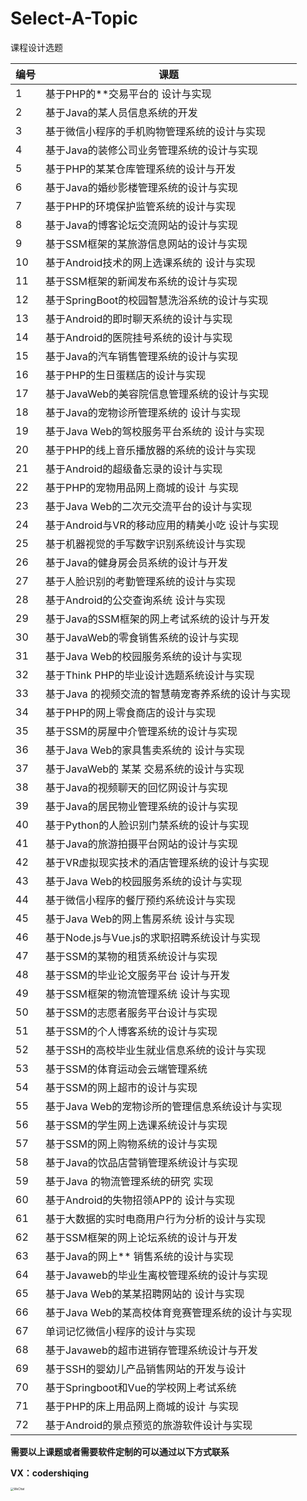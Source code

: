 # Select-A-Topic
课程设计选题

| 编号 | 课题                                              |
| ---- | ------------------------------------------------- |
| 1    | 基于PHP的**交易平台的 设计与实现                  |
| 2    | 基于Java的某人员信息系统的开发                    |
| 3    | 基于微信小程序的手机购物管理系统的设计与实现      |
| 4    | 基于Java的装修公司业务管理系统的设计与实现        |
| 5    | 基于PHP的某某仓库管理系统的设计与开发             |
| 6    | 基于Java的婚纱影楼管理系统的设计与实现            |
| 7    | 基于PHP的环境保护监管系统的设计与实现             |
| 8    | 基于Java的博客论坛交流网站的设计与实现            |
| 9    | 基于SSM框架的某旅游信息网站的设计与实现           |
| 10   | 基于Android技术的网上选课系统的 设计与实现        |
| 11   | 基于SSM框架的新闻发布系统的设计与实现             |
| 12   | 基于SpringBoot的校园智慧洗浴系统的设计与实现      |
| 13   | 基于Android的即时聊天系统的设计与实现             |
| 14   | 基于Android的医院挂号系统的设计与实现             |
| 15   | 基于Java的汽车销售管理系统的设计与实现            |
| 16   | 基于PHP的生日蛋糕店的设计与实现                   |
| 17   | 基于JavaWeb的美容院信息管理系统的设计与实现       |
| 18   | 基于Java的宠物诊所管理系统的 设计与实现           |
| 19   | 基于Java Web的驾校服务平台系统的 设计与实现       |
| 20   | 基于PHP的线上音乐播放器的系统的设计与实现         |
| 21   | 基于Android的超级备忘录的设计与实现               |
| 22   | 基于PHP的宠物用品网上商城的设计 与实现            |
| 23   | 基于Java Web的二次元交流平台的设计与实现          |
| 24   | 基于Android与VR的移动应用的精美小吃 设计与实现    |
| 25   | 基于机器视觉的手写数字识别系统设计与实现          |
| 26   | 基于Java的健身房会员系统的设计与开发              |
| 27   | 基于人脸识别的考勤管理系统的设计与实现            |
| 28   | 基于Android的公交查询系统 设计与实现              |
| 29   | 基于Java的SSM框架的网上考试系统的设计与开发       |
| 30   | 基于JavaWeb的零食销售系统的设计与实现             |
| 31   | 基于Java Web的校园服务系统的设计与实现            |
| 32   | 基于Think PHP的毕业设计选题系统设计与实现         |
| 33   | 基于Java 的视频交流的智慧萌宠寄养系统的设计与实现 |
| 34   | 基于PHP的网上零食商店的设计与实现                 |
| 35   | 基于SSM的房屋中介管理系统的设计与实现             |
| 36   | 基于Java Web的家具售卖系统的 设计与实现           |
| 37   | 基于JavaWeb的 某某 交易系统的设计与实现           |
| 38   | 基于Java的视频聊天的回忆网设计与实现              |
| 39   | 基于Java的居民物业管理系统的设计与实现            |
| 40   | 基于Python的人脸识别门禁系统的设计与实现          |
| 41   | 基于Java的旅游拍摄平台网站的设计与实现            |
| 42   | 基于VR虚拟现实技术的酒店管理系统的设计与实现      |
| 43   | 基于Java Web的校园服务系统的设计与实现            |
| 44   | 基于微信小程序的餐厅预约系统设计与实现            |
| 45   | 基于Java Web的网上售房系统 设计与实现             |
| 46   | 基于Node.js与Vue.js的求职招聘系统设计与实现       |
| 47   | 基于SSM的某物的租赁系统设计与实现                 |
| 48   | 基于SSM的毕业论文服务平台 设计与开发              |
| 49   | 基于SSM框架的物流管理系统 设计与实现              |
| 50   | 基于SSM的志愿者服务平台设计与实现                 |
| 51   | 基于SSM的个人博客系统的设计与实现                 |
| 52   | 基于SSH的高校毕业生就业信息系统的设计与实现       |
| 53   | 基于SSM的体育运动会云端管理系统                   |
| 54   | 基于SSM的网上超市的设计与实现                     |
| 55   | 基于Java Web的宠物诊所的管理信息系统设计与实现    |
| 56   | 基于SSM的学生网上选课系统设计与实现               |
| 57   | 基于SSM的网上购物系统的设计与实现                 |
| 58   | 基于Java的饮品店营销管理系统设计与实现            |
| 59   | 基于Java 的物流管理系统的研究 实现                |
| 60   | 基于Android的失物招领APP的 设计与实现             |
| 61   | 基于大数据的实时电商用户行为分析的设计与实现      |
| 62   | 基于SSM框架的网上论坛系统的设计与开发             |
| 63   | 基于Java的网上** 销售系统的设计与实现             |
| 64   | 基于Javaweb的毕业生离校管理系统的设计与实现       |
| 65   | 基于Java Web的某某招聘网站的 设计与实现           |
| 66   | 基于Java Web的某高校体育竞赛管理系统的设计与实现  |
| 67   | 单词记忆微信小程序的设计与实现                    |
| 68   | 基于Javaweb的超市进销存管理系统设计与开发         |
| 69   | 基于SSH的婴幼儿产品销售网站的开发与设计           |
| 70   | 基于Springboot和Vue的学校网上考试系统             |
| 71   | 基于PHP的床上用品网上商城的设计 与实现            |
| 72   | 基于Android的景点预览的旅游软件设计与实现         |

**需要以上课题或者需要软件定制的可以通过以下方式联系**

**VX：codershiqing**

<img src="https://hbimg.huabanimg.com/97dc35b8002925e5910882909a385f367811de3c1e3d2-BmwW7V_fw658/format/webp" alt="WeChat" style="zoom: 33%;" />